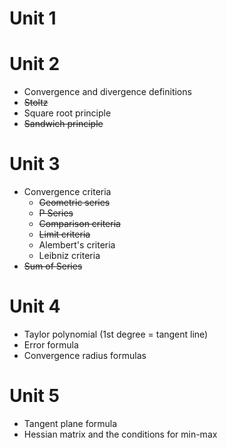 
# Unit 1
# Unit 2
- Convergence and divergence definitions
- ~~Stoltz~~
- Square root principle
- ~~Sandwich principle~~
# Unit 3
- Convergence criteria
	- ~~Geometric series~~
	- ~~P Series~~
	- ~~Comparison criteria~~
	- ~~Limit criteria~~
	- Alembert's criteria 
	- Leibniz criteria
- ~~Sum of Series~~
# Unit 4
- Taylor polynomial (1st degree = tangent line)
- Error formula
- Convergence radius formulas
# Unit 5
- Tangent plane formula
- Hessian matrix and the conditions for min-max